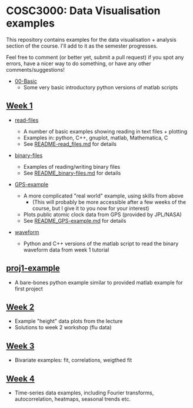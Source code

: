 # COSC3000: Data Visualisation examples

This repository contains examples for the data visualisation + analysis section of the course.
I'll add to it as the semester progresses.

Feel free to comment (or better yet, submit a pull request) if you spot any errors, have a nicer way to do something, or have any other comments/suggestions!

* [00-Basic](./00-Basic/)
  * Some very basic introductory python versions of matlab scripts

## [Week 1](./01-week1)

* [read-files](./01-week1/read-files/)
  * A number of basic examples showing reading in text files + plotting
  * Examples in: python, C++, gnuplot, matlab, Mathematica, C
  * See [README-read_files.md](./01-week1/read-files/README-read_files.md) for details

* [binary-files](./01-week1/binary-files/)
  * Examples of reading/writing binary files
  * See [README_binary-files.md](./01-week1/binary-files/README_binary-files.md) for details

* [GPS-example](./01-week1/GPS-example/)
  * A more complicated "real world" example, using skills from above
    * (This will probably be more accessible after a few weeks of the course, but I give it to you now for your interest)
  * Plots public atomic clock data from GPS (provided by JPL/NASA)
  * See [README_GPS-example.md](./01-week1/GPS-example/README_GPS-example.md) for details

* [waveform](./01-week1/waveform)
  * Python and C++ versions of the matlab script to read the binary waveform data from week 1 tutorial

## [proj1-example](./01-proj1-example)

* A bare-bones python example similar to provided matlab example for first project

## [Week 2](./02-week2)

* Example "height" data plots from the lecture
* Solutions to week 2 workshop (flu data)

## [Week 3](./03-week3)

* Bivariate examples: fit, correlations, weigthed fit

## [Week 4](./04-week4)

* Time-series data examples, including Fourier transforms, autocorrelation, heatmaps, seasonal trends etc.
